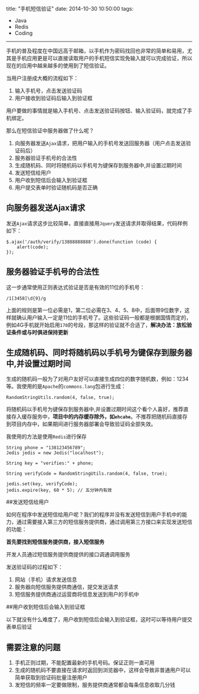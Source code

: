 title:  "手机短信验证"
date:   2014-10-30 10:50:00
tags:
- Java
- Redis
- Coding
---
手机的普及程度在中国远高于邮箱，以手机作为密码找回也非常的简单和易用，尤其是手机应用更是可以直接读取用户的手机短信实现免输入就可以完成验证，所以现在的应用中越来越多的使用到了短信验证。

当用户注册成大概的流程如下：

1. 输入手机号，点击发送验证码
1. 用户接收到验证码后输入到验证框

用户要做的事情就是输入手机号、点击发送验证码按钮、输入验证码，就完成了手机绑定。

那么在短信验证中服务器做了什么呢？

1. 向服务器发送`Ajax`请求，把用户输入的手机号发送回服务器（用户点击发送验证码后）
1. 服务器验证手机号的合法性
1. 生成随机码、同时将随机码以手机号为键保存到服务器中,并设置过期时间
1. 发送短信给用户
1. 用户收到短信后会输入到验证框
1. 用户提交表单时验证随机码是否正确

## 向服务器发送Ajax请求

发送`Ajax`请求这步比较简单，直接直接用`Jquery`发送请求并取得结果，代码样例如下：

	$.ajax('/auth/verify/13888888888').done(function (code) {
    	alert(code);
	});

## 服务器验证手机号的合法性

这一步通常使用正则表达式验证是否是有效的11位的手机号：

	/1[3458]\d{9}/g

上面的规则是第一位必需是1，第二位必需在3、4、5、8中，后面带9位数字，这样就确认用户输入一定是11位的手机号了。这些验证码一般都是根据国情而定的，例如4G手机就开始启用`170`的号段，那这样的验证就不合适了，**解决办法：放松验证条件或与时俱进保持更新**

## 生成随机码、同时将随机码以手机号为键保存到服务器中,并设置过期时间

生成的随机码一般为了对用户友好可以直接生成四位的数字随机数，例如：1234等。我使用的是`Apache`的`commons.lang`包进行生成：

	RandomStringUtils.random(4, false, true);


将随机码以手机号为键保存到服务器中,并设置过期时间这个看个人喜好，推荐直接存入缓存服务中，**项目中的内存缓存除外，如`ehcahe`**。不推荐把随机码直接存到项目内存中，如果期间进行服务器部署会导致验证码全部失效。

我使用的方法是使用`Redis`进行保存

    String phone = "138123456789";
    Jedis jedis = new Jedis("localhost");

    String key = "verifies:" + phone;

    String verifyCode = RandomStringUtils.random(4, false, true);

    jedis.set(key, verifyCode);
    jedis.expire(key, 60 * 5); // 五分钟内有效

##发送短信给用户

如何在程序中发送短信给用户呢？我们的程序并没有发送短信到用户手机中的能力，通过需要接入第三方的短信服务提供商，通过调用第三方接口来实现发送短信的功能：

**首先要找到短信服务提供商，接入短信服务**

开发人员通过短信服务提供商提供的接口调通调用服务

发送验证码的过程如下：

1. 网站（手机）请求发送信息
2. 服务器向短信服务提供商通信，提交发送请求
3. 短信服务提供商通过运营商将信息发送到用户的手机中

##用户收到短信后会输入到验证框

以下就没有什么难度了，用户收到短信后会输入到验证框，这时可以等待用户提交表单后验证


## 需要注意的问题

1. 手机正则过期，不能配置最新的手机号码。保证正则一直可用
2. 生成的随机码不要直接在请求时返回到浏览器中，这样会导致非普通用户可以简单获取到验证码批量注册用户
3. 发短信的频率一定要做限制，服务提供商通常都会每条信息收取几分钱
